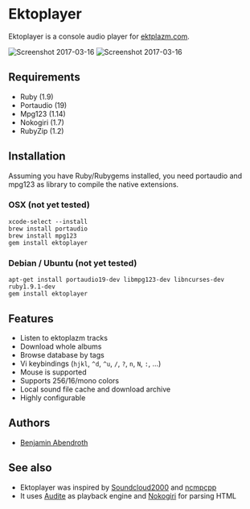 # Ektoplayer

Ektoplayer is a console audio player for [ektplazm.com](http://www.ektoplazm.com).

![Screenshot 2017-03-16](http://pixelbanane.de/yafu/118231024/ekto1.png)
![Screenshot 2017-03-16](http://pixelbanane.de/yafu/324630271/ekto2.png)

## Requirements

  * Ruby (1.9)
  * Portaudio (19)
  * Mpg123 (1.14)
  * Nokogiri (1.7)
  * RubyZip (1.2)

## Installation

Assuming you have Ruby/Rubygems installed, you need portaudio and mpg123 as
library to compile the native extensions.

### OSX (not yet tested)

    xcode-select --install
    brew install portaudio
    brew install mpg123
    gem install ektoplayer

### Debian / Ubuntu (not yet tested)

    apt-get install portaudio19-dev libmpg123-dev libncurses-dev ruby1.9.1-dev
    gem install ektoplayer

## Features

  * Listen to ektoplazm tracks
  * Download whole albums
  * Browse database by tags
  * Vi keybindings (`hjkl`, `^d`, `^u`, `/`, `?`, `n`, `N`, `:`, ...)
  * Mouse is supported
  * Supports 256/16/mono colors
  * Local sound file cache and download archive
  * Highly configurable

## Authors

  * [Benjamin Abendroth](https://github.com/braph)

## See also

  * Ektoplayer was inspired by [Soundcloud2000](https://github.com/grobie/soundcloud2000) and [ncmpcpp](https://github.com/arybczak/ncmpcpp)
  * It uses [Audite](https://github.com/georgi/audite) as playback engine and [Nokogiri](http://www.nokogiri.org/) for parsing HTML

